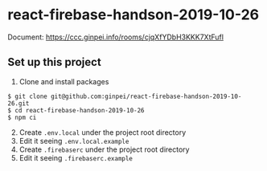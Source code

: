 # react-firebase-handson-2019-10-26

Document: https://ccc.ginpei.info/rooms/cjqXfYDbH3KKK7XtFufl

## Set up this project

1. Clone and install packages

```console
$ git clone git@github.com:ginpei/react-firebase-handson-2019-10-26.git
$ cd react-firebase-handson-2019-10-26
$ npm ci
```

2. Create `.env.local` under the project root directory
3. Edit it seeing `.env.local.example`
4. Create `.firebaserc` under the project root directory
5. Edit it seeing `.firebaserc.example`
